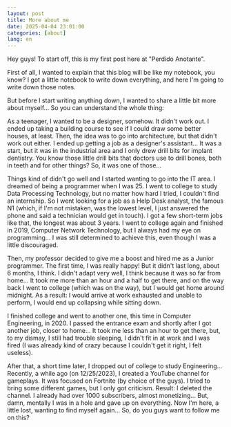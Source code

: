 ```yaml
---
layout: post
title: More about me
date: 2025-04-04 23:01:00
categories: [about]
lang: en
---
```


Hey guys! To start off, this is my first post here at "Perdido Anotante".

First of all, I wanted to explain that this blog will be like my notebook, you know? I got a little notebook to write down everything, and here I'm going to write down those notes.

But before I start writing anything down, I wanted to share a little bit more about myself... So you can understand the whole thing:

As a teenager, I wanted to be a designer, somehow. It didn't work out. I ended up taking a building course to see if I could draw some better houses, at least. Then, the idea was to go into architecture, but that didn't work out either. I ended up getting a job as a designer's assistant... It was a start, but it was in the industrial area and I only drew drill bits for implant dentistry. You know those little drill bits that doctors use to drill bones, both in teeth and for other things? So, it was one of those...

Things kind of didn't go well and I started wanting to go into the IT area. I dreamed of being a programmer when I was 25. I went to college to study Data Processing Technology, but no matter how hard I tried, I couldn't find an internship. So I went looking for a job as a Help Desk analyst, the famous N1 (which, if I'm not mistaken, was the lowest level, I just answered the phone and said a technician would get in touch). I got a few short-term jobs like that, the longest was about 3 years. I went to college again and finished in 2019, Computer Network Technology, but I always had my eye on programming... I was still determined to achieve this, even though I was a little discouraged.

Then, my professor decided to give me a boost and hired me as a Junior programmer. The first time, I was really happy! But it didn't last long, about 6 months, I think. I didn't adapt very well, I think because it was so far from home... It took me more than an hour and a half to get there, and on the way back I went to college (which was on the way), but I would get home around midnight. As a result: I would arrive at work exhausted and unable to perform, I would end up collapsing while sitting down.

I finished college and went to another one, this time in Computer Engineering, in 2020. I passed the entrance exam and shortly after I got another job, closer to home... It took me less than an hour to get there, but, to my dismay, I still had trouble sleeping, I didn't fit in at work and I was fired (I was already kind of crazy because I couldn't get it right, I felt useless).

After that, a short time later, I dropped out of college to study Engineering... Recently, a while ago (on 12/25/2023), I created a YouTube channel for gameplays. It was focused on Fortnite (by choice of the guys). I tried to bring some different games, but I only got criticism. Result: I deleted the channel. I already had over 1000 subscribers, almost monetizing... But, damn, mentally I was in a hole and gave up on everything. Now I'm here, a little lost, wanting to find myself again... So, do you guys want to follow me on this?
